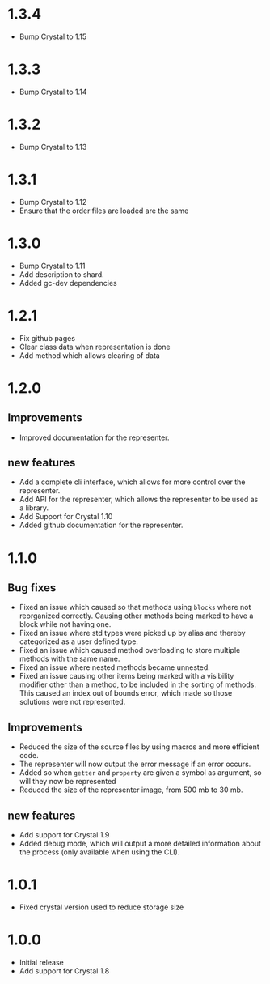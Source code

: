 # 1.3.4

- Bump Crystal to 1.15

# 1.3.3

- Bump Crystal to 1.14

# 1.3.2

- Bump Crystal to 1.13

# 1.3.1

- Bump Crystal to 1.12
- Ensure that the order files are loaded are the same

# 1.3.0

- Bump Crystal to 1.11
- Add description to shard.
- Added gc-dev dependencies

# 1.2.1

- Fix github pages
- Clear class data when representation is done
- Add method which allows clearing of data

# 1.2.0

## Improvements

- Improved documentation for the representer.

## new features

- Add a complete cli interface, which allows for more control over the representer.
- Add API for the representer, which allows the representer to be used as a library.
- Add Support for Crystal 1.10
- Added github documentation for the representer.

# 1.1.0

## Bug fixes

- Fixed an issue which caused so that methods using `blocks` where not reorganized correctly.
  Causing other methods being marked to have a block while not having one.
- Fixed an issue where std types were picked up by alias and thereby categorized as a user defined type.
- Fixed an issue which caused method overloading to store multiple methods with the same name.
- Fixed an issue where nested methods became unnested.
- Fixed an issue causing other items being marked with a visibility modifier other than a method, to be included in the sorting of methods.
  This caused an index out of bounds error, which made so those solutions were not represented.

## Improvements

- Reduced the size of the source files by using macros and more efficient code.
- The representer will now output the error message if an error occurs.
- Added so when `getter` and `property` are given a symbol as argument, so will they now be represented
- Reduced the size of the representer image, from 500 mb to 30 mb.

## new features

- Add support for Crystal 1.9
- Added debug mode, which will output a more detailed information about the process (only available when using the CLI).

# 1.0.1

- Fixed crystal version used to reduce storage size

# 1.0.0

- Initial release
- Add support for Crystal 1.8